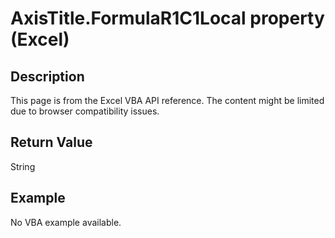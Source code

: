 # AxisTitle.FormulaR1C1Local property (Excel)

## Description
This page is from the Excel VBA API reference. The content might be limited due to browser compatibility issues.

## Return Value
String

## Example
No VBA example available.
